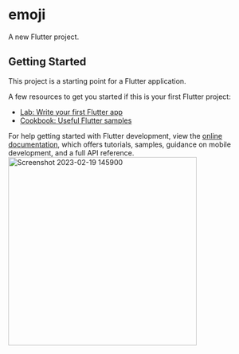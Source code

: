 # emoji

A new Flutter project.

## Getting Started

This project is a starting point for a Flutter application.

A few resources to get you started if this is your first Flutter project:

- [Lab: Write your first Flutter app](https://docs.flutter.dev/get-started/codelab)
- [Cookbook: Useful Flutter samples](https://docs.flutter.dev/cookbook)

For help getting started with Flutter development, view the
[online documentation](https://docs.flutter.dev/), which offers tutorials,
samples, guidance on mobile development, and a full API reference.
<img width="378" alt="Screenshot 2023-02-19 145900" src="https://user-images.githubusercontent.com/116253518/219939964-a0f74fb3-c2c2-4a3e-828d-c2e02b9a9207.png">
